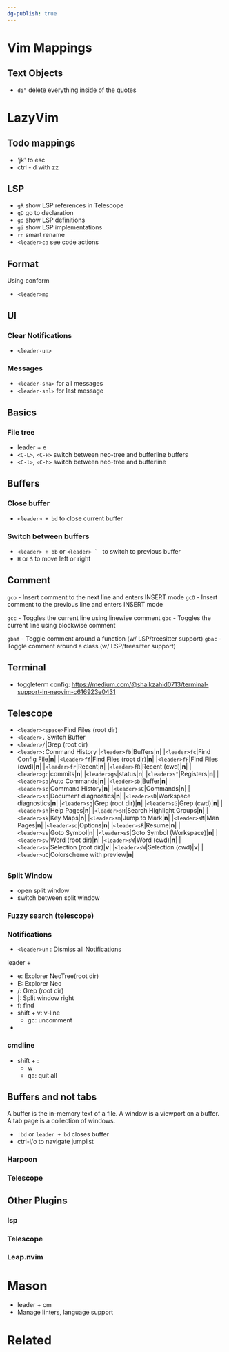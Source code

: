 ```yaml
---
dg-publish: true
---
```

# Vim Mappings

## Text Objects
 - `di"` delete everything inside of the quotes



# LazyVim
## Todo mappings
- 'jk' to esc
- ctrl - d with zz

## LSP
- `gR` show LSP references in Telescope
- `gD` go to declaration
- `gd` show LSP definitions
- `gi` show LSP implementations
- `rn` smart rename
- `<leader>ca` see code actions
## Format
Using conform
- `<leader>mp`
## UI
### Clear Notifications
- `<leader-un>`

### Messages
 - `<leader-sna>` for all messages
 - `<leader-snl>` for last message

## Basics

### File tree
- leader + e
- `<C-L>`, `<C-H>` switch between neo-tree and bufferline buffers
- `<C-l>`, `<C-h>` switch between neo-tree and bufferline

## Buffers
### Close buffer
- `<leader> + bd` to close current buffer
### Switch between buffers
- `<leader> + bb` or  ```<leader> ` ``` to switch to previous buffer
- `H` or `S` to move left or right
## Comment
`gco` - Insert comment to the next line and enters INSERT mode
`gcO` - Insert comment to the previous line and enters INSERT mode

`gcc` - Toggles the current line using linewise comment
`gbc` - Toggles the current line using blockwise comment

`gbaf` - Toggle comment around a function (w/ LSP/treesitter support)
`gbac` - Toggle comment around a class (w/ LSP/treesitter support)
## Terminal
- toggleterm config:
https://medium.com/@shaikzahid0713/terminal-support-in-neovim-c616923e0431

## Telescope

- `<leader><space>`Find Files (root dir)
- `<leader>,` Switch Buffer
- `<leader>/`|Grep (root dir)
- `<leader>:`Command History
|`<leader>fb`|Buffers|**n**|
|`<leader>fc`|Find Config File|**n**|
|`<leader>ff`|Find Files (root dir)|**n**|
|`<leader>fF`|Find Files (cwd)|**n**|
|`<leader>fr`|Recent|**n**|
|`<leader>fR`|Recent (cwd)|**n**|
|`<leader>gc`|commits|**n**|
|`<leader>gs`|status|**n**|
|`<leader>s"`|Registers|**n**|
|`<leader>sa`|Auto Commands|**n**|
|`<leader>sb`|Buffer|**n**|
|`<leader>sc`|Command History|**n**|
|`<leader>sC`|Commands|**n**|
|`<leader>sd`|Document diagnostics|**n**|
|`<leader>sD`|Workspace diagnostics|**n**|
|`<leader>sg`|Grep (root dir)|**n**|
|`<leader>sG`|Grep (cwd)|**n**|
|`<leader>sh`|Help Pages|**n**|
|`<leader>sH`|Search Highlight Groups|**n**|
|`<leader>sk`|Key Maps|**n**|
|`<leader>sm`|Jump to Mark|**n**|
|`<leader>sM`|Man Pages|**n**|
|`<leader>so`|Options|**n**|
|`<leader>sR`|Resume|**n**|
|`<leader>ss`|Goto Symbol|**n**|
|`<leader>sS`|Goto Symbol (Workspace)|**n**|
|`<leader>sw`|Word (root dir)|**n**|
|`<leader>sW`|Word (cwd)|**n**|
|`<leader>sw`|Selection (root dir)|**v**|
|`<leader>sW`|Selection (cwd)|**v**|
|`<leader>uC`|Colorscheme with preview|**n**|

##

### Split Window
- open split window
- switch between split window

### Fuzzy search (telescope)

### Notifications
- `<leader>un` :	Dismiss all Notifications	

leader + 
- e: Explorer NeoTree(root dir)
- E: Explorer Neo 
- /: Grep (root dir)
- |: Split window right
- f: find
- shift + v: v-line
	- gc: uncomment
- 
### cmdline
- shift + :
	- w
	- qa: quit all

## Buffers and not tabs
A buffer is the in-memory text of a file.
A window is a viewport on a buffer.
A tab page is a collection of windows.

- `:bd` or `leader + bd` closes buffer
- ctrl-i/o to navigate jumplist
### Harpoon

### Telescope
## Other Plugins
### lsp

### Telescope


### Leap.nvim



# Mason
- leader + cm
- Manage linters, language support
# Related
